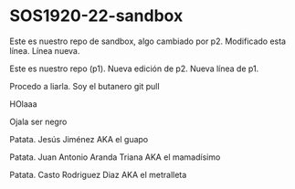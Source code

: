 # SOS1920-22-sandbox

Este es nuestro repo de sandbox, algo cambiado por p2. Modificado esta línea. Línea nueva.

Este es nuestro repo (p1). Nueva edición de p2. Nueva línea de p1.

Procedo a liarla. Soy el butanero git pull

HOlaaa

Ojala ser negro

Patata.
Jesús Jiménez AKA el guapo

Patata. 
Juan Antonio Aranda Triana AKA el mamadísimo

Patata.
Casto Rodriguez Diaz AKA el metralleta
